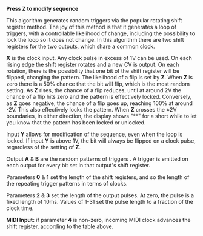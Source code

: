 
**Press **Z** to modify sequence**

This algorithm generates random triggers via the popular rotating shift register method. The joy of this method is that
it generates a loop of triggers, with a controllable likelihood of change, including the possibility to lock the loop so
it does not change. In this algorithm there are two shift registers for the two outputs, which share a common clock.

**X** is the clock input. Any clock pulse in excess of 1V can be used. On each rising edge the shift register rotates and a
new CV is output. On each rotation, there is the possibility that one bit of the shift register will be flipped,
changing the pattern. The likelihood of a flip is set by **Z**. When **Z** is zero there is a 50% chance that the bit will flip,
which is the most random setting. As **Z** rises, the chance of a flip reduces, until at around 2V the chance of a flip hits
zero and the pattern is effectively locked. Conversely, as **Z** goes negative, the chance of a flip goes up, reaching 100%
at around -2V. This also effectively locks the pattern. When **Z** crosses the ±2V boundaries, in either direction, the
display shows "\*\*" for a short while to let you know that the pattern has been locked or unlocked.

Input **Y** allows for modification of the sequence, even when the loop is locked. If input **Y** is above 1V, the bit will
always be flipped on a clock pulse, regardless of the setting of **Z**.

Output **A** & **B** are the random patterns of triggers . A trigger is emitted on each output for every bit set in that output's
shift register.

Parameters **0** & **1** set the length of the shift registers, and so the length of the repeating trigger patterns in terms of
clocks.

Parameters **2** & **3** set the length of the output pulses. At zero, the pulse is a fixed length of 10ms. Values of 1-31 set
the pulse length to a fraction of the clock time.

**MIDI Input:** if parameter **4** is non-zero, incoming MIDI clock advances the shift register, according to the table
above.

